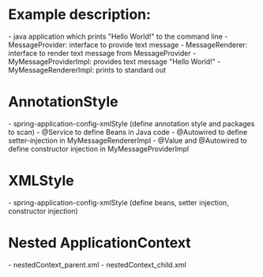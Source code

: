 <h1>Example description:</h1>
- java application which prints "Hello World!" to the command line
- MessageProvider: interface to provide text message
- MessageRenderer: interface to render text message from MessageProvider
- MyMessageProviderImpl: provides text message "Hello World!"
- MyMessageRendererImpl: prints to standard out


<h1>AnnotationStyle</h1>
- spring-application-config-xmlStyle (define annotation style and packages to scan)
- @Service to define Beans in Java code
- @Autowired to define setter-injection in MyMessageRendererImpl
- @Value and @Autowired to define constructor injection in MyMessageProviderImpl

<h1>XMLStyle</h1>
- spring-application-config-xmlStyle (define beans, setter injection, constructor injection)

<h1>Nested ApplicationContext</h1>
- nestedContext_parent.xml
- nestedContext_child.xml